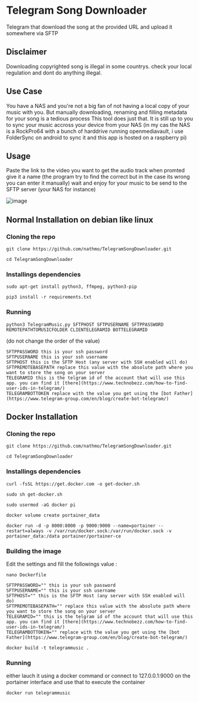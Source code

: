 # Telegram Song Downloader
Telegram that download the song at the provided URL and upload it somewhere via SFTP
## Disclaimer
Downloading copyrighted song is illegal in some countrys.
check your local regulation and dont do anything illegal.

## Use Case
You have a NAS and you're not a big fan of not having a local copy of your music with you.
But manually downloading, renaming and filling metadata for your song is a tedious process
This tool does just that. It is still up to you to sync your music accross your device from your NAS
(in my cas the NAS is a RockPro64 with a bunch of harddrive running openmediavault, i use FolderSync on android to sync it and this app is hosted on a raspberry pi)

## Usage
Paste the link to the video you want to get the audio track
when promted give it a name (the program try to find the correct but in the case its wrong you can enter it manually)
wait and enjoy for your music to be send to the SFTP server (your NAS for instance)

![image](https://user-images.githubusercontent.com/15912256/116869015-2d09c000-ac10-11eb-9e81-2ba53bcca5ba.png)

## Normal Installation on debian like linux
### Cloning the repo
```git clone https://github.com/nathmo/TelegramSongDownloader.git ```

```cd TelegramSongDownloader```
### Installings dependencies
```sudo apt-get install python3, ffmpeg, python3-pip```

```pip3 install -r requirements.txt```
### Running
```python3 TelegramMusic.py SFTPHOST SFTPUSERNAME SFTPPASSWORD REMOTEPATHTOMUSICFOLDER CLIENTELEGRAMID BOTTELEGRAMID```

(do not change the order of the value)

```
SFTPPASSWORD this is your ssh password
SFTPUSERNAME this is your ssh username
SFTPHOST this is the SFTP Host (any server with SSH enabled will do)
SFTPREMOTEBASEPATH replace this value with the absolute path where you want to store the song on your server
TELEGRAMID this is the telgram id of the account that will use this app. you can find it [there](https://www.technobezz.com/how-to-find-user-ids-in-telegram/)
TELEGRAMBOTTOKEN replace with the value you get using the [bot Father](https://www.telegram-group.com/en/blog/create-bot-telegram/)
```

## Docker Installation
### Cloning the repo
```git clone https://github.com/nathmo/TelegramSongDownloader.git```

```cd TelegramSongDownloader```
### Installings dependencies

```curl -fsSL https://get.docker.com -o get-docker.sh```

```sudo sh get-docker.sh```

```sudo usermod -aG docker pi```

```docker volume create portainer_data```

```docker run -d -p 8000:8000 -p 9000:9000 --name=portainer --restart=always -v /var/run/docker.sock:/var/run/docker.sock -v portainer_data:/data portainer/portainer-ce```

### Building the image
Edit the settings and fill the followings value : 

```nano Dockerfile```

```
SFTPPASSWORD="" this is your ssh password
SFTPUSERNAME="" this is your ssh username
SFTPHOST="" this is the SFTP Host (any server with SSH enabled will do)
SFTPREMOTEBASEPATH="" replace this value with the absolute path where you want to store the song on your server
TELEGRAMID="" this is the telgram id of the account that will use this app. you can find it [there](https://www.technobezz.com/how-to-find-user-ids-in-telegram/)
TELEGRAMBOTTOKEN="" replace with the value you get using the [bot Father](https://www.telegram-group.com/en/blog/create-bot-telegram/)
```

```docker build -t telegrammusic .```


### Running
either lauch it using a docker command or connect to 127.0.0.1:9000 on the portainer interface and use that to execute the container

```
docker run telegrammusic
```
